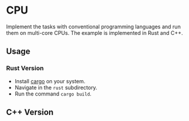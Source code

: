 # CPU

Implement the tasks with conventional programming languages and run them on multi-core CPUs. The
example is implemented in Rust and C++.


## Usage


### Rust Version

- Install [cargo](https://doc.rust-lang.org/stable/cargo/) on your system.
- Navigate in the `rust` subdirectory.
- Run the command `cargo build`.


## C++ Version

